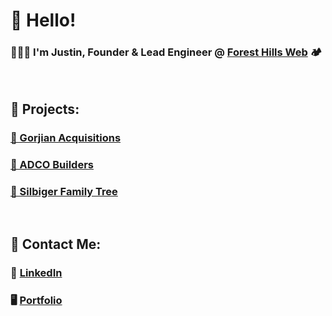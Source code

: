 # 👋  Hello!

### 👨🏻‍💻 I'm Justin, Founder & Lead Engineer @ [Forest Hills Web](https://foresthillsweb.com) 🏕️

<br>

## 💼 Projects:

### [🏢 Gorjian Acquisitions ](https://gorjianacq.com)

### [🧰 ADCO Builders ](https://adcobuilders.com)

### [🌲 Silbiger Family Tree](https://silbiger.onrender.com)

<br>

## 📇 Contact Me:
### 🤝 [LinkedIn](https://www.linkedin.com/in/j-z-s/)

### 🖥️ [Portfolio](https://justinsilbiger.com)
